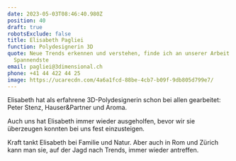 ```yaml
---
date: 2023-05-03T08:46:40.980Z
position: 40
draft: true
robotsExclude: false
title: Elisabeth Pagliei
function: Polydesignerin 3D
quote: Neue Trends erkennen und verstehen, finde ich an unserer Arbeit mit das
  Spannendste
email: pagliei@3dimensional.ch
phone: +41 44 422 44 25
image: https://ucarecdn.com/4a6a1fcd-88be-4cb7-b09f-9db805d799e7/
---
```

Elisabeth hat als erfahrene 3D-Polydesignerin schon bei allen gearbeitet: Peter Stenz, Hauser&Partner und Aroma. 

Auch uns hat Elisabeth immer wieder ausgeholfen, bevor wir sie überzeugen konnten bei uns fest einzusteigen.

Kraft tankt Elisabeth bei Familie und Natur. Aber auch in Rom und Zürich kann man sie, auf der Jagd nach Trends, immer wieder antreffen.